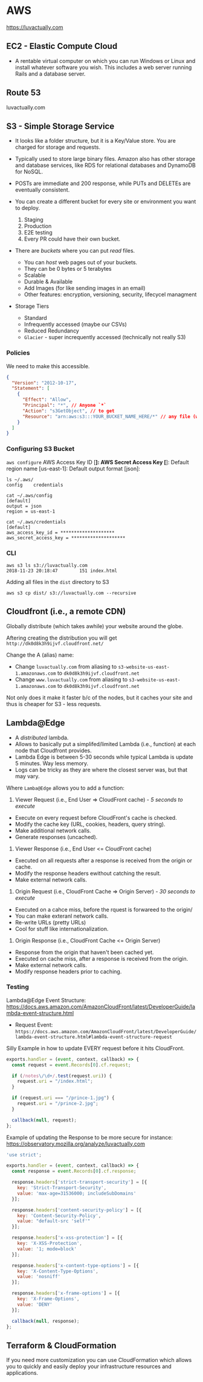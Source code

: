 # AWS

https://luvactually.com

## EC2 - Elastic Compute Cloud

* A rentable virtual computer on which you can run Windows or Linux and install whatever software you wish.  This includes a web server running Rails and a database server.

## Route 53

luvactually.com

## S3 - Simple Storage Service

* It looks like a folder structure, but it is a Key/Value store. You are charged for storage and requests.

* Typically used to store large binary files. Amazon also has other storage and database services, like RDS for relational databases and DynamoDB for NoSQL.

* POSTs are immediate and 200 response, while PUTs and DELETEs are eventually consistent.

* You can create a different bucket for every site or environment you want to deploy.
  1. Staging
  2. Production
  3. E2E testing
  4. Every PR could have their own bucket.

* There are *buckets* where you can put *read* files.
  * You can *host* web pages out of your buckets.
  * They can be 0 bytes or 5 terabytes
  * Scalable
  * Durable & Available
  * Add Images (for like sending images in an email)
  * Other features: encryption, versioning, security, lifecycel managment

* Storage Tiers
  * Standard
  * Infrequently accessed (maybe our CSVs)
  * Reduced Redundancy
  * `Glacier` - super increquently accessed (technically not really S3)

### Policies

We need to make this accessible.
```json
{
  "Version": "2012-10-17",
  "Statement": [
    {
      "Effect": "Allow",
      "Principal": "*", // Anyone `*`
      "Action": "s3GetObject", // to get
      "Resource": "arn:aws:s3:::YOUR_BUCKET_NAME_HERE/*" // any file (wildcard) in this bucket `*`
    }
  ]
}
```

### Configuring S3 Bucket

`aws configure`
AWS Access Key ID [********************]: 
AWS Secret Access Key [********************]: 
Default region name [us-east-1]: 
Default output format [json]:

```
ls ~/.aws/
config    credentials
```

```
cat ~/.aws/config 
[default]
output = json
region = us-east-1
```

```
cat ~/.aws/credentials
[default]
aws_access_key_id = ********************
aws_secret_access_key = ********************
```

### CLI

```
aws s3 ls s3://luvactually.com
2018-11-23 20:18:47        151 index.html
```

Adding all files in the `dist` directory to S3

`aws s3 cp dist/ s3://luvactually.com --recursive`

## Cloudfront (i.e., a remote CDN)

Globally distribute (which takes awhile) your website around the globe.

Aftering creating the distribution you will get `http://dk0d8k3h9ijvf.cloudfront.net/`

Change the A (alias) name:
* Change `luvactually.com` from aliasing to `s3-website-us-east-1.amazonaws.com` to `dk0d8k3h9ijvf.cloudfront.net`
* Change `www.luvactually.com` from aliasing to `s3-website-us-east-1.amazonaws.com` to `dk0d8k3h9ijvf.cloudfront.net`

Not only does it make it faster b/c of the nodes, but it caches your site and thus is cheaper for S3 - less requests.

## Lambda@Edge

* A *distributed* lambda.
* Allows to basically put a simplifed/limited Lambda (i.e., function) at each node that Cloudfront provides.
* Lambda Edge is between 5-30 seconds while typical Lambda is update 5 minutes.  Way less memory.
* Logs can be tricky as they are where the closest server was, but that may vary.

Where `Lamba@Edge` allows you to add a function:
1. Viewer Request (i.e., End User => CloudFront cache) - *5 seconds to execute*
  * Execute on every request before CloudFront's cache is checked.
  * Modify the cache key (URL, cookies, headers, query string).
  * Make additional network calls.
  * Generate responses (uncached).
1. Viewer Response (i.e., End User <= CloudFront cache)
  * Executed on all requests after a response is received from the origin or cache.
  * Modify the response headers ewithout catching the result.
  * Make external network calls.
1. Origin Request (i.e., CloudFront Cache => Origin Server) - *30 seconds to execute*
  * Executed on a cahce miss, before the rquest is forwareed to the origin/
  * You can make exteranl network calls.
  * Re-write URLs (pretty URLs)
  * Cool for stuff like internationalization.
1. Origin Response (i.e., CloudFront Cache <= Origin Server)
  * Response from the origin that haven't been cached yet.
  * Executed on cache miss, after a response is received from the origin.
  * Make external network calls.
  * Modify response headers prior to caching.

### Testing

Lambda@Edge Event Structure: https://docs.aws.amazon.com/AmazonCloudFront/latest/DeveloperGuide/lambda-event-structure.html

* Request Event: `https://docs.aws.amazon.com/AmazonCloudFront/latest/DeveloperGuide/lambda-event-structure.html#lambda-event-structure-request`

Silly Example in how to update EVERY request before it hits CloudFront.
```js
exports.handler = (event, context, callback) => {
  const request = event.Records[0].cf.request;

  if (/notes\/\d+/.test(request.uri)) {
    request.uri = "/index.html";
  }

  if (request.uri === "/prince-1.jpg") {
    request.uri = "/prince-2.jpg";
  }

  callback(null, request);
};

```

Example of updating the Response to be more secure for instance: https://observatory.mozilla.org/analyze/luvactually.com

```js
'use strict';

exports.handler = (event, context, callback) => {
  const response = event.Records[0].cf.response;

  response.headers['strict-transport-security'] = [{
    key: 'Strict-Transport-Security',
    value: 'max-age=31536000; includeSubDomains'
  }];

  response.headers['content-security-policy'] = [{
    key: 'Content-Security-Policy',
    value: "default-src 'self'"
  }];

  response.headers['x-xss-protection'] = [{
    key: 'X-XSS-Protection',
    value: '1; mode=block'
  }];

  response.headers['x-content-type-options'] = [{
    key: 'X-Content-Type-Options',
    value: 'nosniff'
  }];

  response.headers['x-frame-options'] = [{
    key: 'X-Frame-Options',
    value: 'DENY'
  }];

  callback(null, response);
};
```

## Terraform & CloudFormation

If you need more customization you can use CloudFormation which allows you to quickly and easily deploy your infrastructure resources and applications.
